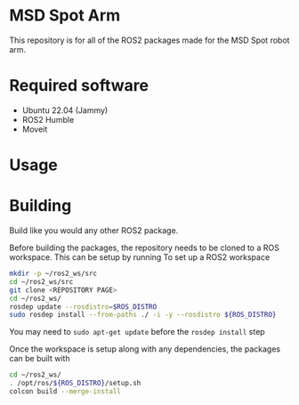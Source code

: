 # MSD Spot Arm
This repository is for all of the ROS2 packages made for the MSD Spot robot arm. 

# Required software
- Ubuntu 22.04 (Jammy)
- ROS2 Humble
- Moveit

# Usage

# Building

Build like you would any other ROS2 package. 

Before building the packages, the repository needs to be cloned to a ROS workspace. This can be setup by running
To set up a ROS2 workspace 

```bash
mkdir -p ~/ros2_ws/src
cd ~/ros2_ws/src
git clone <REPOSITORY PAGE>
cd ~/ros2_ws/
rosdep update --rosdistro=$ROS_DISTRO
sudo rosdep install --from-paths ./ -i -y --rosdistro ${ROS_DISTRO}
```
You may need to `sudo apt-get update` before the `rosdep install` step

Once the workspace is setup along with any dependencies, the packages can be built with

```bash
cd ~/ros2_ws/
. /opt/ros/${ROS_DISTRO}/setup.sh
colcon build --merge-install
```


